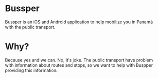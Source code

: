 # Bussper
Bussper is an iOS and Android application to help mobilize you in Panamá with the public transport.

# Why?
Because yes and we can. No, it's joke. The public transport have problem with information about routes and stops, so we want to help with Buspper providing this information.
